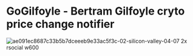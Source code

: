 # GoGilfoyle - Bertram Gilfoyle cryto price change notifier <br/>
![ae091ec8687c33b5b7dceeeb9e33ac5f3c-02-silicon-valley-04-07 2x rsocial w600](https://user-images.githubusercontent.com/79106526/147110977-edb9ee79-89e9-4954-aa85-2fde73842eb3.jpg)
